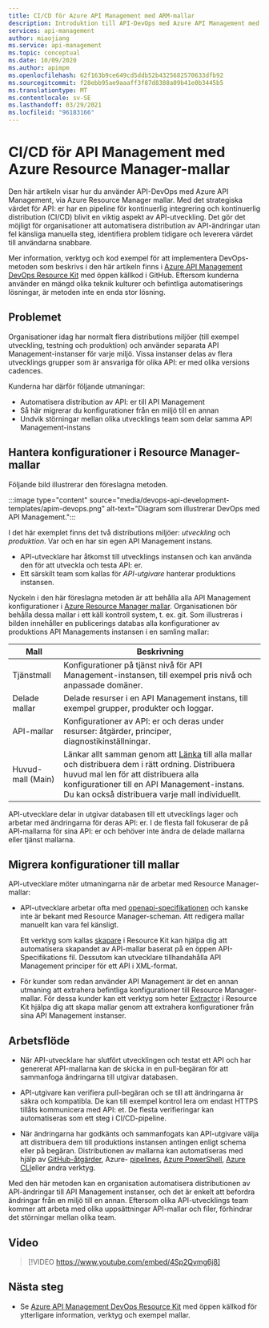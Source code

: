 ```yaml
---
title: CI/CD för Azure API Management med ARM-mallar
description: Introduktion till API-DevOps med Azure API Management med Azure Resource Manager mallar för att hantera API-distributioner i en CI/CD-pipeline
services: api-management
author: miaojiang
ms.service: api-management
ms.topic: conceptual
ms.date: 10/09/2020
ms.author: apimpm
ms.openlocfilehash: 62f163b9ce649cd5ddb52b4325682570633dfb92
ms.sourcegitcommit: f28ebb95ae9aaaff3f87d8388a09b41e0b3445b5
ms.translationtype: MT
ms.contentlocale: sv-SE
ms.lasthandoff: 03/29/2021
ms.locfileid: "96183166"
---
```

# <a name="cicd-for-api-management-using-azure-resource-manager-templates"></a>CI/CD för API Management med Azure Resource Manager-mallar

Den här artikeln visar hur du använder API-DevOps med Azure API Management, via Azure Resource Manager mallar. Med det strategiska värdet för API: er har en pipeline för kontinuerlig integrering och kontinuerlig distribution (CI/CD) blivit en viktig aspekt av API-utveckling. Det gör det möjligt för organisationer att automatisera distribution av API-ändringar utan fel känsliga manuella steg, identifiera problem tidigare och leverera värdet till användarna snabbare. 

Mer information, verktyg och kod exempel för att implementera DevOps-metoden som beskrivs i den här artikeln finns i [Azure API Management DevOps Resource Kit](https://github.com/Azure/azure-api-management-devops-resource-kit) med öppen källkod i GitHub. Eftersom kunderna använder en mängd olika teknik kulturer och befintliga automatiserings lösningar, är metoden inte en enda stor lösning.

## <a name="the-problem"></a>Problemet

Organisationer idag har normalt flera distributions miljöer (till exempel utveckling, testning och produktion) och använder separata API Management-instanser för varje miljö. Vissa instanser delas av flera utvecklings grupper som är ansvariga för olika API: er med olika versions cadences.

Kunderna har därför följande utmaningar:

* Automatisera distribution av API: er till API Management
* Så här migrerar du konfigurationer från en miljö till en annan
* Undvik störningar mellan olika utvecklings team som delar samma API Management-instans

## <a name="manage-configurations-in-resource-manager-templates"></a>Hantera konfigurationer i Resource Manager-mallar

Följande bild illustrerar den föreslagna metoden. 

:::image type="content" source="media/devops-api-development-templates/apim-devops.png" alt-text="Diagram som illustrerar DevOps med API Management.":::

I det här exemplet finns det två distributions miljöer: *utveckling* och *produktion*. Var och en har sin egen API Management instans. 

* API-utvecklare har åtkomst till utvecklings instansen och kan använda den för att utveckla och testa API: er. 
* Ett särskilt team som kallas för *API-utgivare* hanterar produktions instansen.

Nyckeln i den här föreslagna metoden är att behålla alla API Management konfigurationer i [Azure Resource Manager mallar](../azure-resource-manager/templates/template-syntax.md). Organisationen bör behålla dessa mallar i ett käll kontroll system, t. ex. git. Som illustreras i bilden innehåller en publicerings databas alla konfigurationer av produktions API Managements instansen i en samling mallar:

|Mall  |Beskrivning  |
|---------|---------|
|Tjänstmall     | Konfigurationer på tjänst nivå för API Management-instansen, till exempel pris nivå och anpassade domäner.         |
|Delade mallar     |  Delade resurser i en API Management instans, till exempel grupper, produkter och loggar.    |
|API-mallar     |  Konfigurationer av API: er och deras under resurser: åtgärder, principer, diagnostikinställningar.        |
|Huvud-mall (Main)     |   Länkar allt samman genom att [Länka](../azure-resource-manager/templates/linked-templates.md) till alla mallar och distribuera dem i rätt ordning. Distribuera huvud mal len för att distribuera alla konfigurationer till en API Management-instans. Du kan också distribuera varje mall individuellt.       |

API-utvecklare delar in utgivar databasen till ett utvecklings lager och arbetar med ändringarna för deras API: er. I de flesta fall fokuserar de på API-mallarna för sina API: er och behöver inte ändra de delade mallarna eller tjänst mallarna.

## <a name="migrate-configurations-to-templates"></a>Migrera konfigurationer till mallar
API-utvecklare möter utmaningarna när de arbetar med Resource Manager-mallar:

* API-utvecklare arbetar ofta med [openapi-specifikationen](https://github.com/OAI/OpenAPI-Specification) och kanske inte är bekant med Resource Manager-scheman. Att redigera mallar manuellt kan vara fel känsligt. 

   Ett verktyg som kallas [skapare](https://github.com/Azure/azure-api-management-devops-resource-kit/blob/master/src/APIM_ARMTemplate/README.md#Creator) i Resource Kit kan hjälpa dig att automatisera skapandet av API-mallar baserat på en öppen API-Specifikations fil. Dessutom kan utvecklare tillhandahålla API Management principer för ett API i XML-format. 

* För kunder som redan använder API Management är det en annan utmaning att extrahera befintliga konfigurationer till Resource Manager-mallar. För dessa kunder kan ett verktyg som heter [Extractor](https://github.com/Azure/azure-api-management-devops-resource-kit/blob/master/src/APIM_ARMTemplate/README.md#extractor) i Resource Kit hjälpa dig att skapa mallar genom att extrahera konfigurationer från sina API Management instanser.  

## <a name="workflow"></a>Arbetsflöde

* När API-utvecklare har slutfört utvecklingen och testat ett API och har genererat API-mallarna kan de skicka in en pull-begäran för att sammanfoga ändringarna till utgivar databasen. 

* API-utgivare kan verifiera pull-begäran och se till att ändringarna är säkra och kompatibla. De kan till exempel kontrol lera om endast HTTPS tillåts kommunicera med API: et. De flesta verifieringar kan automatiseras som ett steg i CI/CD-pipeline.

* När ändringarna har godkänts och sammanfogats kan API-utgivare välja att distribuera dem till produktions instansen antingen enligt schema eller på begäran. Distributionen av mallarna kan automatiseras med hjälp av [GitHub-åtgärder](https://github.com/Azure/apimanagement-devops-samples), Azure- [pipelines](/azure/devops/pipelines), [Azure PowerShell](../azure-resource-manager/templates/deploy-powershell.md), [Azure CLI](../azure-resource-manager/templates/deploy-cli.md)eller andra verktyg.


Med den här metoden kan en organisation automatisera distributionen av API-ändringar till API Management instanser, och det är enkelt att befordra ändringar från en miljö till en annan. Eftersom olika API-utvecklings team kommer att arbeta med olika uppsättningar API-mallar och filer, förhindrar det störningar mellan olika team.

## <a name="video"></a>Video

> [!VIDEO https://www.youtube.com/embed/4Sp2Qvmg6j8]

## <a name="next-steps"></a>Nästa steg

- Se [Azure API Management DevOps Resource Kit](https://github.com/Azure/azure-api-management-devops-resource-kit) med öppen källkod för ytterligare information, verktyg och exempel mallar.